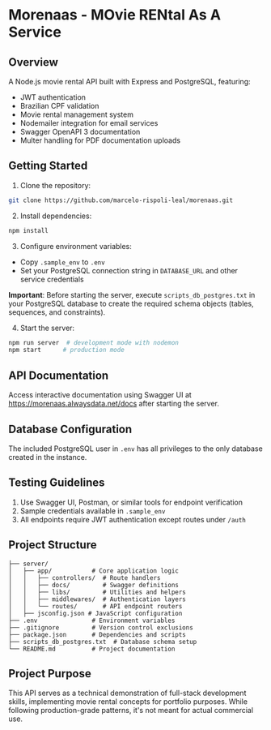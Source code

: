 # Morenaas - MOvie RENtal As A Service

## Overview

A Node.js movie rental API built with Express and PostgreSQL, featuring:

- JWT authentication
- Brazilian CPF validation
- Movie rental management system
- Nodemailer integration for email services
- Swagger OpenAPI 3 documentation
- Multer handling for PDF documentation uploads

## Getting Started

1. Clone the repository:

```bash
git clone https://github.com/marcelo-rispoli-leal/morenaas.git
```

2. Install dependencies:

```bash
npm install
```

3. Configure environment variables:

- Copy `.sample_env` to `.env`
- Set your PostgreSQL connection string in `DATABASE_URL` and other service credentials

**Important**: Before starting the server, execute `scripts_db_postgres.txt` in your PostgreSQL database to create the required schema objects (tables, sequences, and constraints).

4. Start the server:

```bash
npm run server  # development mode with nodemon
npm start      # production mode
```

## API Documentation

Access interactive documentation using Swagger UI at https://morenaas.alwaysdata.net/docs after starting the server.

## Database Configuration

The included PostgreSQL user in `.env` has all privileges to the only database created in the instance.

## Testing Guidelines

1. Use Swagger UI, Postman, or similar tools for endpoint verification
2. Sample credentials available in `.sample_env`
3. All endpoints require JWT authentication except routes under `/auth`

## Project Structure

```
├── server/
│   ├── app/           # Core application logic
│   │   ├── controllers/  # Route handlers
│   │   ├── docs/         # Swagger definitions
│   │   ├── libs/         # Utilities and helpers
│   │   ├── middlewares/  # Authentication layers
│   │   └── routes/       # API endpoint routers
│   ├── jsconfig.json # JavaScript configuration
├── .env               # Environment variables
├── .gitignore         # Version control exclusions
├── package.json       # Dependencies and scripts
├── scripts_db_postgres.txt  # Database schema setup
└── README.md          # Project documentation
```

## Project Purpose

This API serves as a technical demonstration of full-stack development skills, implementing movie rental concepts for portfolio purposes. While following production-grade patterns, it's not meant for actual commercial use.
